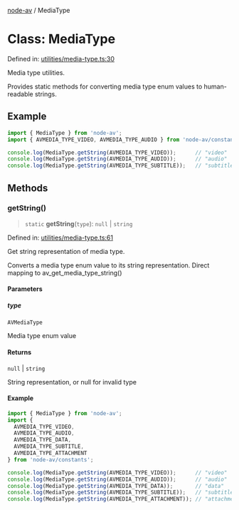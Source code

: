 [node-av](../globals.md) / MediaType

# Class: MediaType

Defined in: [utilities/media-type.ts:30](https://github.com/seydx/av/blob/f8631fc881b394300b1479f511d55cf1c370a87f/src/api/utilities/media-type.ts#L30)

Media type utilities.

Provides static methods for converting media type enum values to
human-readable strings.

## Example

```typescript
import { MediaType } from 'node-av';
import { AVMEDIA_TYPE_VIDEO, AVMEDIA_TYPE_AUDIO } from 'node-av/constants';

console.log(MediaType.getString(AVMEDIA_TYPE_VIDEO));      // "video"
console.log(MediaType.getString(AVMEDIA_TYPE_AUDIO));      // "audio"
console.log(MediaType.getString(AVMEDIA_TYPE_SUBTITLE));   // "subtitle"
```

## Methods

### getString()

> `static` **getString**(`type`): `null` \| `string`

Defined in: [utilities/media-type.ts:61](https://github.com/seydx/av/blob/f8631fc881b394300b1479f511d55cf1c370a87f/src/api/utilities/media-type.ts#L61)

Get string representation of media type.

Converts a media type enum value to its string representation.
Direct mapping to av_get_media_type_string()

#### Parameters

##### type

`AVMediaType`

Media type enum value

#### Returns

`null` \| `string`

String representation, or null for invalid type

#### Example

```typescript
import { MediaType } from 'node-av';
import {
  AVMEDIA_TYPE_VIDEO,
  AVMEDIA_TYPE_AUDIO,
  AVMEDIA_TYPE_DATA,
  AVMEDIA_TYPE_SUBTITLE,
  AVMEDIA_TYPE_ATTACHMENT
} from 'node-av/constants';

console.log(MediaType.getString(AVMEDIA_TYPE_VIDEO));      // "video"
console.log(MediaType.getString(AVMEDIA_TYPE_AUDIO));      // "audio"
console.log(MediaType.getString(AVMEDIA_TYPE_DATA));       // "data"
console.log(MediaType.getString(AVMEDIA_TYPE_SUBTITLE));   // "subtitle"
console.log(MediaType.getString(AVMEDIA_TYPE_ATTACHMENT)); // "attachment"
```
